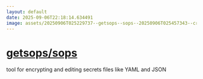 ```yaml
---
layout: default
date: 2025-09-06T22:18:14.634491
image: assets/20250906T025229737--getsops--sops--20250906T025457343--cropped.png
---
```


# [getsops/sops](https://github.com/getsops/sops)

tool for encrypting and editing secrets files like YAML and JSON
